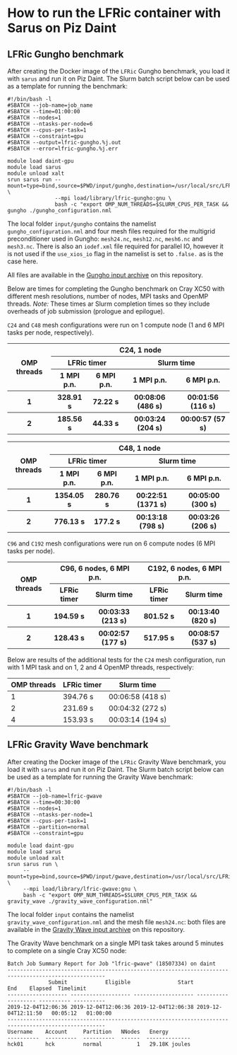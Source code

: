 # How to run the LFRic container with Sarus on Piz Daint

## LFRic Gungho benchmark

After creating the Docker image of the `LFRic` Gungho benchmark, you load it with
`sarus` and run it on Piz Daint. The Slurm batch script below can be used as a
template for running the benchmark:
```
#!/bin/bash -l
#SBATCH --job-name=job_name
#SBATCH --time=01:00:00
#SBATCH --nodes=1
#SBATCH --ntasks-per-node=6
#SBATCH --cpus-per-task=1
#SBATCH --constraint=gpu
#SBATCH --output=lfric-gungho.%j.out
#SBATCH --error=lfric-gungho.%j.err

module load daint-gpu
module load sarus
module unload xalt
srun sarus run --mount=type=bind,source=$PWD/input/gungho,destination=/usr/local/src/LFRic_trunk/gungho/example \
               --mpi load/library/lfric-gungho:gnu \
               bash -c "export OMP_NUM_THREADS=$SLURM_CPUS_PER_TASK && gungho ./gungho_configuration.nml
```

The local folder `input/gungho` contains the namelist `gungho_configuration.nml`
and four mesh files required for the multigrid preconditioner used in Gungho:
`mesh24.nc`, `mesh12.nc`, `mesh6.nc` and `mesh3.nc`.
There is also an `iodef.xml` file required for parallel IO, however it is not used
if the `use_xios_io` flag in the namelist is set to `.false.` as is the case here.

All files are available in the
[Gungho input archive](https://github.com/eth-cscs/ContainerHackathon/blob/master/LFRIC/docker/input-gungho.tar.gz)
on this repository.

Below are times for completing the Gungho benchmark on Cray XC50 with different
mesh resolutions, number of nodes, MPI tasks and OpenMP threads.
*Note:* These times ar Slurm completion times so they include overheads of job submission (prologue and epilogue).

`C24` and `C48` mesh configurations were run on 1 compute node (1 and 6 MPI tasks per node, respectively).

<table>
    <thead>
        <tr>
            <th rowspan=3>OMP threads</th>
            <th colspan=4>C24, 1 node</th>
        </tr>
        <tr>
            <th colspan=2>LFRic timer</th>
            <th colspan=2>Slurm time</th>
        </tr>
        <tr>
            <th>1 MPI p.n.</th>
            <th>6 MPI p.n.</th>
            <th>1 MPI p.n.</th>
            <th>6 MPI p.n.</th>
        </tr>
    </thead>
    <tbody>
        <tr>
            <th>1</th>
            <th>328.91 s</th>
            <th>72.22 s</th>
            <th>00:08:06 (486 s)</th>
            <th>00:01:56 (116 s)</th>
        </tr>
        <tr>
            <th>2</th>
            <th>185.56 s</th>
            <th>44.33 s</th>
            <th>00:03:24 (204 s)</th>
            <th>00:00:57 (57 s)</th>
        </tr>
    </tbody>
</table>

<table>
    <thead>
        <tr>
            <th rowspan=3>OMP threads</th>
            <th colspan=4>C48, 1 node</th>
        </tr>
        <tr>
            <th colspan=2>LFRic timer</th>
            <th colspan=2>Slurm time</th>
        </tr>
        <tr>
            <th>1 MPI p.n.</th>
            <th>6 MPI p.n.</th>
            <th>1 MPI p.n.</th>
            <th>6 MPI p.n.</th>
        </tr>
    </thead>
    <tbody>
        <tr>
            <th>1</th>
            <th>1354.05 s</th>
            <th>280.76 s</th>
            <th>00:22:51 (1371 s)</th>
            <th>00:05:00 (300 s)</th>
        </tr>
        <tr>
            <th>2</th>
            <th>776.13 s</th>
            <th>177.2 s</th>
            <th>00:13:18 (798 s)</th>
            <th>00:03:26 (206 s)</th>
        </tr>
    </tbody>
</table>

`C96` and `C192` mesh configurations were run on 6 compute nodes (6 MPI tasks per node).

<table>
    <thead>
        <tr>
            <th rowspan=2>OMP threads</th>
            <th colspan=2>C96, 6 nodes, 6 MPI p.n.</th>
            <th colspan=2>C192, 6 nodes, 6 MPI p.n.</th>
        </tr>
        <tr>
            <th colspan=1>LFRic timer</th>
            <th colspan=1>Slurm time</th>
            <th colspan=1>LFRic timer</th>
            <th colspan=1>Slurm time</th>
        </tr>
    </thead>
    <tbody>
        <tr>
            <th>1</th>
            <th>194.59 s</th>
            <th>00:03:33 (213 s)</th>
            <th>801.52 s</th>
            <th>00:13:40 (820 s)</th>
        </tr>
        <tr>
            <th>2</th>
            <th>128.43 s</th>
            <th>00:02:57 (177 s)</th>
            <th>517.95 s</th>
            <th>00:08:57 (537 s)</th>
        </tr>
    </tbody>
</table>

Below are results of the additional tests for the `C24` mesh configuration,
run with 1 MPI task and on 1, 2 and 4 OpenMP threads, respectively:

| OMP threads  | LFRic timer | Slurm time       |
|--------------|-------------|------------------|
|       1      |  394.76 s   | 00:06:58 (418 s) |
|       2      |  231.69 s   | 00:04:32 (272 s) |
|       4      |  153.93 s   | 00:03:14 (194 s) |

## LFRic Gravity Wave benchmark

After creating the Docker image of the `LFRic` Gravity Wave benchmark, you load
it with `sarus` and run it on Piz Daint. The Slurm batch script below can be used
as a template for running the Gravity Wave benchmark:
```
#!/bin/bash -l
#SBATCH --job-name=lfric-gwave
#SBATCH --time=00:30:00
#SBATCH --nodes=1
#SBATCH --ntasks-per-node=1
#SBATCH --cpus-per-task=1
#SBATCH --partition=normal
#SBATCH --constraint=gpu

module load daint-gpu
module load sarus
module unload xalt
srun sarus run \ 
     --mount=type=bind,source=$PWD/input/gwave,destination=/usr/local/src/LFRic_trunk/gwave/example \
     --mpi load/library/lfric-gwave:gnu \
     bash -c "export OMP_NUM_THREADS=$SLURM_CPUS_PER_TASK && gravity_wave ./gravity_wave_configuration.nml"
```
The local folder `input` contains the namelist `gravity_wave_configuration.nml`
and the mesh file `mesh24.nc`: both files are available in the
[Gravity Wave input archive](https://github.com/eth-cscs/ContainerHackathon/blob/master/LFRIC/docker/input-gwave.tar.gz)
on this repository.

The Gravity Wave benchmark on a single MPI task takes around 5 minutes to complete on a single Cray XC50 node:
```
Batch Job Summary Report for Job "lfric-gwave" (18507334) on daint
-----------------------------------------------------------------------------------------------------
             Submit            Eligible               Start                 End    Elapsed  Timelimit
------------------- ------------------- ------------------- ------------------- ---------- ----------
2019-12-04T12:06:36 2019-12-04T12:06:36 2019-12-04T12:06:38 2019-12-04T12:11:50   00:05:12   01:00:00
-----------------------------------------------------------------------------------------------------
Username    Account     Partition   NNodes   Energy
----------  ----------  ----------  ------  --------------
hck01       hck         normal           1   29.18K joules
```
